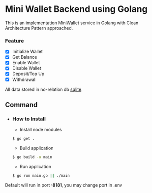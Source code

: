 # Mini Wallet Backend using Golang

This is an implementation MiniWallet service in Golang with Clean Architecture Pattern approached.

### Feature

- [x] Initialize Wallet
- [x] Get Balance
- [x] Enable Wallet
- [x] Disable Wallet
- [x] Deposit/Top Up
- [x] Withdrawal

All data stored in no-relation db [sqlite](https://www.sqlite.org/).

## Command

- ### How to Install

  - Install node modules

  ```sh
  $ go get .  
  ```

  - Build application

  ```sh
  $ go build -o main 
  ```

  - Run application

  ```sh
  $ go run main.go || ./main
  ```

<p>Default will run in port <b>:8181</b>, you may change port in .env</p>
